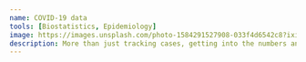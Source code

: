 ```yaml
---
name: COVID-19 data
tools: [Biostatistics, Epidemiology]
image: https://images.unsplash.com/photo-1584291527908-033f4d6542c8?ixid=MXwxMjA3fDB8MHxzZWFyY2h8NTF8fGNvdmlkfGVufDB8fDB8&ixlib=rb-1.2.1&auto=format&fit=crop&w=500&q=60
description: More than just tracking cases, getting into the numbers and extracting meaningful insight
---
```

